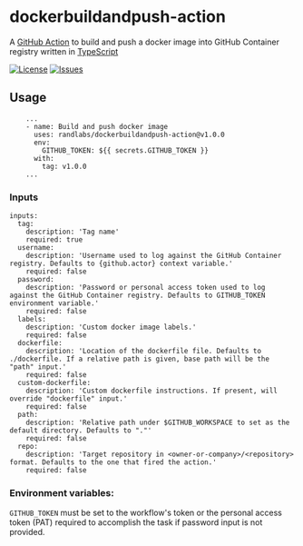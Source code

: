 # dockerbuildandpush-action

A [GitHub Action][github-actions-url] to build and push a docker image into GitHub Container registry written in [TypeScript][typescript-url]

[![License][license-image]][license-url]
[![Issues][issues-image]][issues-url]

## Usage

```YML
    ...
    - name: Build and push docker image
      uses: randlabs/dockerbuildandpush-action@v1.0.0
      env:
        GITHUB_TOKEN: ${{ secrets.GITHUB_TOKEN }}
      with:
        tag: v1.0.0
    ...
```

### Inputs

```YML
inputs:
  tag:
    description: 'Tag name'
    required: true
  username:
    description: 'Username used to log against the GitHub Container registry. Defaults to {github.actor} context variable.'
    required: false
  password:
    description: 'Password or personal access token used to log against the GitHub Container registry. Defaults to GITHUB_TOKEN environment variable.'
    required: false
  labels:
    description: 'Custom docker image labels.'
    required: false
  dockerfile:
    description: 'Location of the dockerfile file. Defaults to ./dockerfile. If a relative path is given, base path will be the "path" input.'
    required: false
  custom-dockerfile:
    description: 'Custom dockerfile instructions. If present, will override "dockerfile" input.'
    required: false
  path:
    description: 'Relative path under $GITHUB_WORKSPACE to set as the default directory. Defaults to "."'
    required: false
  repo:
    description: 'Target repository in <owner-or-company>/<repository> format. Defaults to the one that fired the action.'
    required: false
```

### Environment variables:

`GITHUB_TOKEN` must be set to the workflow's token or the personal access token (PAT) required to accomplish the task if password input is not provided.

[typescript-url]: http://www.typescriptlang.org/
[github-actions-url]: https://github.com/features/actions
[license-url]: https://github.com/randlabs/dockerbuildandpush-action/blob/master/LICENSE
[license-image]: https://img.shields.io/github/license/randlabs/dockerbuildandpush-action.svg
[issues-url]: https://github.com/randlabs/dockerbuildandpush-action/issues
[issues-image]: https://img.shields.io/github/issues-raw/randlabs/dockerbuildandpush-action.svg
